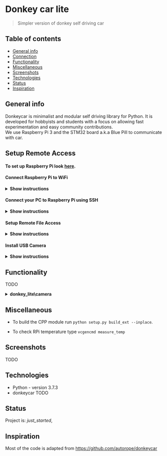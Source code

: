 # Donkey car lite
> Simpler version of donkey self driving car

## Table of contents
* [General info](#general-info)
* [Connection](#connection)
* [Functionality](#functionality)
* [Miscellaneous](#miscellaneous)
* [Screenshots](#screenshots)
* [Technologies](#technologies)
* [Status](#status)
* [Inspiration](#inspiration)

## General info
Donkeycar is minimalist and modular self driving library for Python. It is developed for hobbyists and students with a focus on allowing fast experimentation and easy community contributions.
<br>
We use Raspberry Pi 3 and the STM32 board a.k.a Blue Pill to communicate with car.

## Setup Remote Access
#### To set up Raspberry Pi look [here](https://projects.raspberrypi.org/en/projects/raspberry-pi-setting-up).

#### Connect Raspberry Pi to WiFi

<details><summary><b>Show instructions</b></summary>

1. Check for available WiFi on your Raspberry Pi:

    ```sh
    $ sudo iwlist wlan0 scan |more
    ```

2. Input the ESSID and password into the configuration file.

    ```sh
    $ sudo wpa_passphrase "login" "password"
    ```

    Append it to configuration file.
    ```sh
    $ sudo wpa_passphrase "login" "password" | sudo tee -a /etc/wpa_supplicant/wpa_supplicant.conf
    ```

    Go to `wpa_supplicant.conf` file and delete non hashed password. (`ctr + k` to cut line, then `ctr + x` to save)
    ```sh
    $ sudo nano -w /etc/wpa_supplicant/wpa_supplicant.conf
    ```

3. Reconfigure and connect to a new network.

    To check connection.
    ```sh
    $ ifconfig wlan0
    ```

    To reconfigure connection.
    ```sh
    $ sudo wpa_cli -i wlan0
    ```
    You should get `OK` output.

    Now if you check connection again there will be information about your network.
</details>

#### Connect your PC to Raspberry Pi using SSH

<details><summary><b>Show instructions</b></summary>

  1. Make sure SSH and VNC is enabled. If not go to `sudo raspi-config` then `Interfacing Options`.

  2. Connect your PC to the same WiFi network.

  3. Get your Raspberry Pi ip adress. `ifconfig` or use IP Scanner.

  4. Connect your PC to Raspberry using for e.g. [PuTTY](https://www.putty.org/) (only command line)
     or [VNC Viewer](https://www.realvnc.com/en/connect/download/viewer/) (full preview).

</details>


#### Setup Remote File Access

<details><summary><b>Show instructions</b></summary>

  1. Install Samba File Server on Raspberry Pi.
      ```sh
      $ sudo apt-get install samba samba-common-bin -y
      ```

      ```sh
      $ sudo rm /etc/samba/smb.conf
      ```

      ```sh
      $ sudo nano /etc/samba/smb.conf
      ```

  2. Paste in the following lines into the nano editor.
      ```sh
      [global]
      netbios name = Pi
      server string = The PiCar File System
      workgroup = WORKGROUP

      [HOMEPI]
      path = /home/pi
      comment = No comment
      browsable = yes
      writable = Yes
      create mask = 0777
      directory mask = 0777
      public = no
      ```

  3. Create samba password.
      ```sh
      $ sudo smbpasswd -a pi
      ```

  4. Restart samba server.
      ```sh
      $ sudo service smbd restart
      ```

  5. Go to your PC (Windows), open `cmd` and type:
      ```sh
      C:\Users\My_user_name>net use r: \\your_raspberry_ip\homepi
      ```
      `dir r:` to check directory <br>
      `r:` to switch to Pi your disk

  From now on you are able to access your Pi's content in `This PC` as it's an external drive.
  <br>

  For Mac users check [this](https://osxdaily.com/2010/09/20/map-a-network-drive-on-a-mac/).
</details>


#### Install USB Camera

<details><summary><b>Show instructions</b></summary>

  1. To enable video preview using VNC, open the VNC Server dialog (top bar on the RPi), navigate to Menu > Options > Troubleshooting, and select `Enable direct capture mode`.

  2. Run `raspivid -f` in terminal to see if it works.

  3. You might also use cheese if you want.
      ```sh
      $ sudo apt-get install cheese -y
      ```
      (It didn't work for me, tho.)

  4. Simple python scipt worked the best for me.
      ```sh
      from picamera import PiCamera
      from time import sleep

      camera = PiCamera()
      camera.rotation = 180
      camera.start_preview(alpha=200)
      sleep(5)
      camera.stop_preview()
      ```

</details>


## Functionality
TODO
<details><summary><b>donkey_lite\camera</b></summary>

1. camera_preview.py

2. record_video.py
    - records 5s video and saves it


3. take_picture.py

4. web_camera.py
    - You can watch the camera stream at http://172.16.0.13:8887/status
    - Now also saves every frame recorded
</details>

## Miscellaneous
* To build the CPP module run `python setup.py build_ext --inplace`.

* To check RPi temperature type `vcgencmd measure_temp
`

## Screenshots
TODO

## Technologies
* Python - version 3.7.3
* donkeycar
TODO

## Status
Project is: _just_started_,

## Inspiration
Most of the code is adapted from https://github.com/autorope/donkeycar
